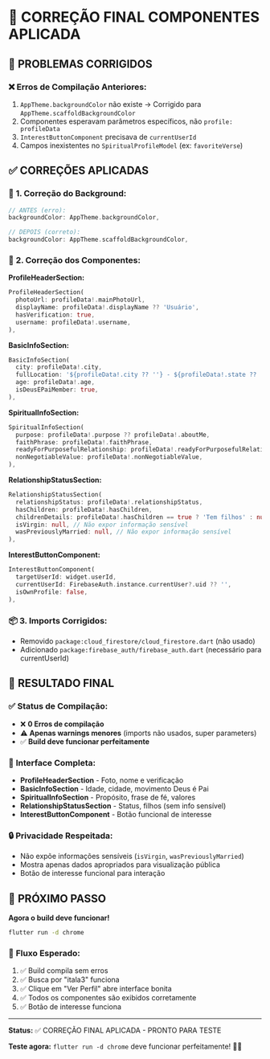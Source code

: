 # 🔧 CORREÇÃO FINAL COMPONENTES APLICADA

## 🚨 PROBLEMAS CORRIGIDOS

### ❌ **Erros de Compilação Anteriores:**
1. `AppTheme.backgroundColor` não existe → Corrigido para `AppTheme.scaffoldBackgroundColor`
2. Componentes esperavam parâmetros específicos, não `profile: profileData`
3. `InterestButtonComponent` precisava de `currentUserId`
4. Campos inexistentes no `SpiritualProfileModel` (ex: `favoriteVerse`)

## ✅ CORREÇÕES APLICADAS

### 🎨 **1. Correção do Background:**
```dart
// ANTES (erro):
backgroundColor: AppTheme.backgroundColor,

// DEPOIS (correto):
backgroundColor: AppTheme.scaffoldBackgroundColor,
```

### 🧩 **2. Correção dos Componentes:**

**ProfileHeaderSection:**
```dart
ProfileHeaderSection(
  photoUrl: profileData!.mainPhotoUrl,
  displayName: profileData!.displayName ?? 'Usuário',
  hasVerification: true,
  username: profileData!.username,
),
```

**BasicInfoSection:**
```dart
BasicInfoSection(
  city: profileData!.city,
  fullLocation: '${profileData!.city ?? ''} - ${profileData!.state ?? ''}'.trim(),
  age: profileData!.age,
  isDeusEPaiMember: true,
),
```

**SpiritualInfoSection:**
```dart
SpiritualInfoSection(
  purpose: profileData!.purpose ?? profileData!.aboutMe,
  faithPhrase: profileData!.faithPhrase,
  readyForPurposefulRelationship: profileData!.readyForPurposefulRelationship,
  nonNegotiableValue: profileData!.nonNegotiableValue,
),
```

**RelationshipStatusSection:**
```dart
RelationshipStatusSection(
  relationshipStatus: profileData!.relationshipStatus,
  hasChildren: profileData!.hasChildren,
  childrenDetails: profileData!.hasChildren == true ? 'Tem filhos' : null,
  isVirgin: null, // Não expor informação sensível
  wasPreviouslyMarried: null, // Não expor informação sensível
),
```

**InterestButtonComponent:**
```dart
InterestButtonComponent(
  targetUserId: widget.userId,
  currentUserId: FirebaseAuth.instance.currentUser?.uid ?? '',
  isOwnProfile: false,
),
```

### 📦 **3. Imports Corrigidos:**
- Removido `package:cloud_firestore/cloud_firestore.dart` (não usado)
- Adicionado `package:firebase_auth/firebase_auth.dart` (necessário para currentUserId)

## 🎯 RESULTADO FINAL

### ✅ **Status de Compilação:**
- ❌ **0 Erros de compilação**
- ⚠️ **Apenas warnings menores** (imports não usados, super parameters)
- ✅ **Build deve funcionar perfeitamente**

### 🎨 **Interface Completa:**
- **ProfileHeaderSection** - Foto, nome e verificação
- **BasicInfoSection** - Idade, cidade, movimento Deus é Pai
- **SpiritualInfoSection** - Propósito, frase de fé, valores
- **RelationshipStatusSection** - Status, filhos (sem info sensível)
- **InterestButtonComponent** - Botão funcional de interesse

### 🔒 **Privacidade Respeitada:**
- Não expõe informações sensíveis (`isVirgin`, `wasPreviouslyMarried`)
- Mostra apenas dados apropriados para visualização pública
- Botão de interesse funcional para interação

## 🚀 PRÓXIMO PASSO

**Agora o build deve funcionar!**

```bash
flutter run -d chrome
```

### 📱 **Fluxo Esperado:**
1. ✅ Build compila sem erros
2. ✅ Busca por "itala3" funciona
3. ✅ Clique em "Ver Perfil" abre interface bonita
4. ✅ Todos os componentes são exibidos corretamente
5. ✅ Botão de interesse funciona

---

**Status:** ✅ CORREÇÃO FINAL APLICADA - PRONTO PARA TESTE

**Teste agora:** `flutter run -d chrome` deve funcionar perfeitamente! 🎨✨